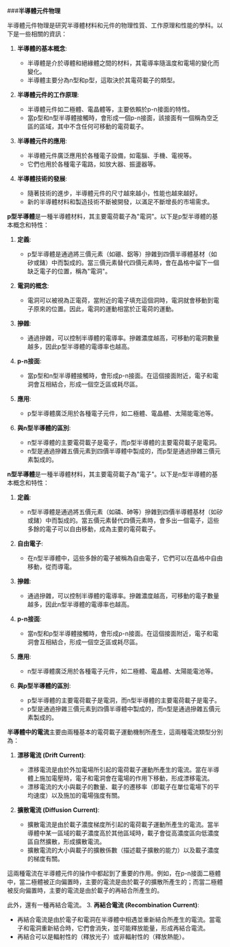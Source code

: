 ###**半導體元件物理**

半導體元件物理是研究半導體材料和元件的物理性質、工作原理和性能的學科。以下是一些相關的資訊：

1. **半導體的基本概念**:
   - 半導體是介於導體和絕緣體之間的材料，其電導率隨溫度和電場的變化而變化。
   - 半導體主要分為n型和p型，這取決於其電荷載子的類型。

2. **半導體元件的工作原理**:
   - 半導體元件如二極體、電晶體等，主要依賴於p-n接面的特性。
   - 當p型和n型半導體接觸時，會形成一個p-n接面，該接面有一個稱為空乏區的區域，其中不含任何可移動的電荷載子。

3. **半導體元件的應用**:
   - 半導體元件廣泛應用於各種電子設備，如電腦、手機、電視等。
   - 它們也用於各種電子電路，如放大器、振盪器等。

4. **半導體技術的發展**:
   - 隨著技術的進步，半導體元件的尺寸越來越小，性能也越來越好。
   - 新的半導體材料和製造技術不斷被開發，以滿足不斷增長的市場需求。

**p型半導體**是一種半導體材料，其主要電荷載子為"電洞"。以下是p型半導體的基本概念和特性：

1. **定義**:
   - p型半導體是通過將三價元素（如硼、鋁等）摻雜到四價半導體基材（如矽或鍺）中而製成的。當三價元素替代四價元素時，會在晶格中留下一個缺乏電子的位置，稱為"電洞"。

2. **電洞的概念**:
   - 電洞可以被視為正電荷，當附近的電子填充這個洞時，電洞就會移動到電子原來的位置。因此，電洞的運動相當於正電荷的運動。

3. **摻雜**:
   - 通過摻雜，可以控制半導體的電導率。摻雜濃度越高，可移動的電洞數量越多，因此p型半導體的電導率也越高。

4. **p-n接面**:
   - 當p型和n型半導體接觸時，會形成p-n接面。在這個接面附近，電子和電洞會互相結合，形成一個空乏區或耗尽區。

5. **應用**:
   - p型半導體廣泛用於各種電子元件，如二極體、電晶體、太陽能電池等。

6. **與n型半導體的區別**:
   - n型半導體的主要電荷載子是電子，而p型半導體的主要電荷載子是電洞。
   - n型是通過摻雜五價元素到四價半導體中製成的，而p型是通過摻雜三價元素製成的。
  
**n型半導體**是一種半導體材料，其主要電荷載子為"電子"。以下是n型半導體的基本概念和特性：

1. **定義**:
   - n型半導體是通過將五價元素（如磷、砷等）摻雜到四價半導體基材（如矽或鍺）中而製成的。當五價元素替代四價元素時，會多出一個電子，這些多餘的電子可以自由移動，成為主要的電荷載子。

2. **自由電子**:
   - 在n型半導體中，這些多餘的電子被稱為自由電子，它們可以在晶格中自由移動，從而導電。

3. **摻雜**:
   - 通過摻雜，可以控制半導體的電導率。摻雜濃度越高，可移動的電子數量越多，因此n型半導體的電導率也越高。

4. **p-n接面**:
   - 當n型和p型半導體接觸時，會形成p-n接面。在這個接面附近，電子和電洞會互相結合，形成一個空乏區或耗尽區。

5. **應用**:
   - n型半導體廣泛用於各種電子元件，如二極體、電晶體、太陽能電池等。

6. **與p型半導體的區別**:
   - p型半導體的主要電荷載子是電洞，而n型半導體的主要電荷載子是電子。
   - p型是通過摻雜三價元素到四價半導體中製成的，而n型是通過摻雜五價元素製成的。

**半導體中的電流**主要由兩種基本的電荷載子運動機制所產生，這兩種電流類型分別為：

1. **漂移電流 (Drift Current)**:
   - 漂移電流是由於外加電場所引起的電荷載子運動所產生的電流。當在半導體上施加電壓時，電子和電洞會在電場的作用下移動，形成漂移電流。
   - 漂移電流的大小與載子的數量、載子的遷移率（即載子在單位電場下的平均速度）以及施加的電場強度有關。

2. **擴散電流 (Diffusion Current)**:
   - 擴散電流是由於載子濃度梯度所引起的電荷載子運動所產生的電流。當半導體中某一區域的載子濃度高於其他區域時，載子會從高濃度區向低濃度區自然擴散，形成擴散電流。
   - 擴散電流的大小與載子的擴散係數（描述載子擴散的能力）以及載子濃度的梯度有關。


這兩種電流在半導體元件的操作中都起到了重要的作用。例如，在p-n接面二極體中，當二極體被正向偏置時，主要的電流是由於載子的擴散所產生的；而當二極體被反向偏置時，主要的電流是由於載子的再結合所產生的。

此外，還有一種再結合電流。
3. **再結合電流 (Recombination Current)**:
   - 再結合電流是由於電子和電洞在半導體中相遇並重新結合所產生的電流。當電子和電洞重新結合時，它們會消失，並可能釋放能量，形成再結合電流。
   - 再結合可以是輻射性的（釋放光子）或非輻射性的（釋放熱能）。
